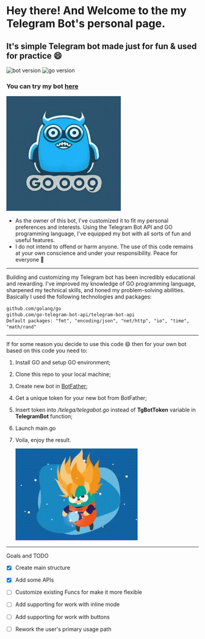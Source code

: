 # Hey there! And Welcome to the my Telegram Bot's personal page.
## It's simple Telegram bot made just for fun &amp; used for practice :smile:
![bot version](https://img.shields.io/badge/v-0.1.2-green?style=plastic)  ![go version](https://img.shields.io/github/go-mod/go-version/go-telegram-bot-api/telegram-bot-api?style=plastic) 
### You can try my bot [here](https://t.me/dGhlX21vc3RfdG9sZXJhbnRfYm90_bot) 

<a href="https://t.me/dGhlX21vc3RfdG9sZXJhbnRfYm90_bot">
  <img src="./logo/photo_2023-06-26_21-21-57.jpg" width="300"/>
</a>

+ As the owner of this bot, I've customized it to fit my personal preferences and interests. Using the Telegram Bot API and GO programming language, I've equipped my bot with all sorts of fun and useful features.
+  I do not intend to offend or harm anyone. The use of this code remains at your own conscience and under your responsibility. 
Peace for everyone :blue_heart:
___
 Building and customizing my Telegram bot has been incredibly educational and rewarding. I've improved my knowledge of GO programming language, sharpened my technical skills, and honed my problem-solving abilities.
Basically I used the following technologies and packages:
```
github.com/golang/go
github.com/go-telegram-bot-api/telegram-bot-api
Default packages: "fmt", "encoding/json", "net/http", "io", "time", "math/rand" 
```
___
If for some reason you decide to use this code :smile: then for your own bot based on this code you need to:
1. Install GO and setup GO environment;
2. Clone this repo to your local machine;
3. Create new bot in [BotFather](https://t.me/BotFather);
4. Get a unique token for your new bot from BotFather;
5. Insert token into */telega/telegabot.go* instead of **TgBotToken** variable in **TelegramBot** function;
6. Launch main.go
7. Voila, enjoy the result.

   ![](/logo/gopher-powerful.gif)
___
Goals and TODO
- [x] Create main structure
- [x] Add some APIs
- [ ] Customize existing Funcs for make it more flexible
- [ ] Add supporting for work with inline mode
- [ ] Add supporting for work with buttons
- [ ] Rework the user's primary usage path

